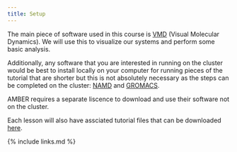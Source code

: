 ```yaml
---
title: Setup
---
```


The main piece of software used in this course is [VMD](https://www.ks.uiuc.edu/Development/Download/download.cgi?PackageName=VMD) (Visual Molecular Dynamics). We will use this to visualize our systems and perform some basic analysis.

Additionally, any software that you are interested in running on the cluster would be best to install locally on your computer for running pieces of the tutorial that are shorter but this is not absolutely necessary as the steps can be completed on the cluster: [NAMD](https://www.ks.uiuc.edu/Development/Download/download.cgi?PackageName=NAMD) and [GROMACS]().

AMBER requires a separate liscence to download and use their software not on the cluster.

Each lesson will also have assciated tutorial files that can be downloaded [here](https://github.com/krb0073/MD_workshop_2021).

{% include links.md %}
